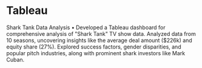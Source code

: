 # Tableau
Shark Tank Data Analysis
•	Developed a Tableau dashboard for comprehensive analysis of "Shark Tank" TV show data. Analyzed data from 10 seasons, uncovering insights like the average deal amount ($226k) and equity share (27%). Explored success factors, gender disparities, and popular pitch industries, along with prominent shark investors like Mark Cuban. 
